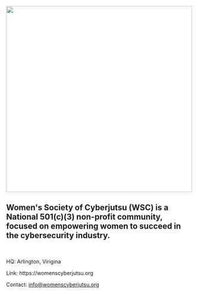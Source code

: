 <img src="https://womenscyberjutsu.org/resource/resmgr/images/images3/2021-06-Cyberjutsu_logo_ligh.png" width="500px">

<h2>Women's Society of Cyberjutsu (WSC) is a National 501(c)(3) non-profit community, 
  focused on empowering women to succeed in the cybersecurity industry.</h2>
<br>
<p>HQ: Arlington, Virigina</p>
<p>Link: https://womenscyberjutsu.org </p>
<p>Contact: <a href="mailto:info@womenscyberjutsu.org">info@womenscyberjutsu.org</a></p>

<!---
WomensCyberjutsu/WomensCyberjutsu is a ✨ special ✨ repository because its `README.md` (this file) appears on your GitHub profile.
You can click the Preview link to take a look at your changes.
--->
